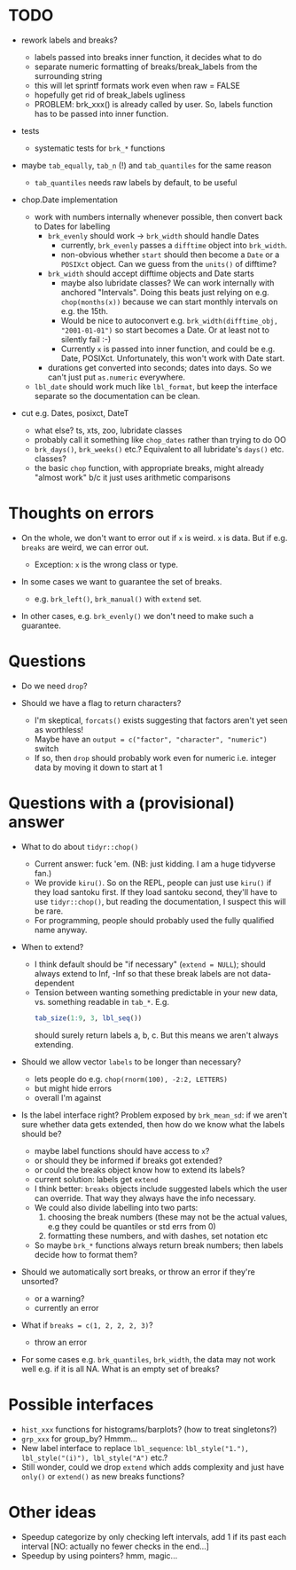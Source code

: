 

# TODO

* rework labels and breaks?
  - labels passed into breaks inner function, it decides what to do
  - separate numeric formatting of breaks/break_labels from the surrounding string
  - this will let sprintf formats work even when raw = FALSE
  - hopefully get rid of break_labels ugliness
  - PROBLEM: brk_xxx() is already called by user. So, labels function has
    to be passed into inner function.

* tests
  - systematic tests for `brk_*` functions
  
* maybe `tab_equally`, `tab_n` (!) and `tab_quantiles` for the same reason
  - `tab_quantiles` needs raw labels by default, to be useful

* chop.Date implementation
  - work with numbers internally whenever possible, then convert back to Dates 
    for labelling
    - `brk_evenly` should work -> `brk_width` should handle Dates
      - currently, `brk_evenly` passes a `difftime` object into `brk_width`.
      - non-obvious whether `start` should then become a `Date` or a 
        `POSIXct` object. Can we guess from the `units()` of difftime?
    - `brk_width` should accept difftime objects and Date starts
      - maybe also lubridate classes?
      We can work internally with anchored "Intervals". Doing this beats just
      relying on e.g. `chop(months(x))` because we can start monthly intervals
      on e.g. the 15th.
      - Would be nice to autoconvert e.g. `brk_width(difftime_obj, "2001-01-01")`
        so start becomes a Date. Or at least not to silently fail :-)
      - Currently `x` is passed into inner function, and could be e.g. Date,
        POSIXct. Unfortunately, this won't work with Date start.
    - durations get converted into seconds; dates into days. So we can't
      just put `as.numeric` everywhere.
  - `lbl_date` should work much like `lbl_format`, but keep the interface
    separate so the documentation can be clean.
  

* cut e.g. Dates, posixct, DateT
  - what else? ts, xts, zoo, lubridate classes
  - probably call it something like `chop_dates` rather than trying to
    do OO
  - `brk_days()`, `brk_weeks()` etc.? Equivalent to all lubridate's `days()` etc.
    classes? 
  - the basic `chop` function, with appropriate breaks, might already 
  "almost work" b/c it just uses arithmetic comparisons

# Thoughts on errors

* On the whole, we don't want to error out if `x` is weird. `x` is data. But
  if e.g. `breaks` are weird, we can error out.
  - Exception: `x` is the wrong class or type.
  
* In some cases we want to guarantee the set of breaks.
  - e.g. `brk_left()`, `brk_manual()` with `extend` set.

* In other cases, e.g. `brk_evenly()` we don't need to make such a guarantee.



# Questions

* Do we need `drop`?

* Should we have a flag to return characters?
  - I'm skeptical, `forcats()` exists suggesting that factors aren't yet
    seen as worthless!
  - Maybe have an `output = c("factor", "character", "numeric")` switch
  - If so, then `drop` should probably work even for numeric i.e. integer data
    by moving it down to start at 1


  
# Questions with a (provisional) answer

* What to do about `tidyr::chop()`
  - Current answer: fuck 'em. (NB: just kidding. I am a huge tidyverse fan.) 
  - We provide `kiru()`. So on the REPL, people can just use `kiru()` if they
    load santoku first. If they load santoku second, they'll have to use
    `tidyr::chop()`, but reading the documentation, I suspect this will be rare.
  - For programming, people should probably used the fully qualified name 
    anyway.

* When to extend?
  - I think default should be "if necessary" (`extend = NULL`); should always
    extend to Inf, -Inf so that these break labels are not data-dependent
  - Tension between wanting something predictable in your new data, vs. something
    readable in `tab_*`. E.g.
    ```r
    tab_size(1:9, 3, lbl_seq()) 
    ```
    should surely return labels a, b, c. But this means we aren't always
    extending.
    
* Should we allow vector `labels` to be longer than necessary?
  + lets people do e.g. `chop(rnorm(100), -2:2, LETTERS)`
  - but might hide errors
  - overall I'm against
  
* Is the label interface right? Problem exposed by `brk_mean_sd`: if 
  we aren't sure whether data gets extended, then how do we know what
  the labels should be?
  - maybe label functions should have access to `x`?
  - or should they be informed if breaks got extended?
  - or could the breaks object know how to extend its labels?
  - current solution: labels get `extend`
  - I think better: `breaks` objects include suggested labels which
    the user can override. That way they always have the info necessary.
  - We could also divide labelling into two parts:
    1. choosing the break numbers (these may not be the actual values, e.g
      they could be quantiles or std errs from 0)
    2. formatting these numbers, and with dashes, set notation etc
  - So maybe `brk_*` functions always return break numbers;
    then labels decide how to format them?
  
* Should we automatically sort breaks, or throw an error if they're unsorted?
  - or a warning?
  - currently an error

* What if `breaks = c(1, 2, 2, 2, 3)`?
  - throw an error

* For some cases e.g. `brk_quantiles`, `brk_width`, the data may not work
  well e.g. if it is all NA. What is an empty set of breaks?


# Possible interfaces

- `hist_xxx` functions for histograms/barplots? (how to treat singletons?)
- `grp_xxx` for group_by? Hmmm...
- New label interface to replace `lbl_sequence`: 
  `lbl_style("1."), lbl_style("(i)"), lbl_style("A")` etc.? 
- Still wonder, could we drop `extend` which adds complexity and just
  have `only()` or `extend()` as new breaks functions?

# Other ideas

- Speedup categorize by only checking left intervals, add 1 if its past
  each interval [NO: actually no fewer checks in the end...]
- Speedup by using pointers? hmm, magic...

